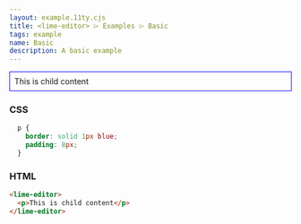 ```yaml
---
layout: example.11ty.cjs
title: <lime-editor> ⌲ Examples ⌲ Basic
tags: example
name: Basic
description: A basic example
---
```


<style>
  lime-editor p {
    border: solid 1px blue;
    padding: 8px;
  }
</style>
<lime-editor>
  <p>This is child content</p>
</lime-editor>

<h3>CSS</h3>

```css
  p {
    border: solid 1px blue;
    padding: 8px;
  }
```

<h3>HTML</h3>

```html
<lime-editor>
  <p>This is child content</p>
</lime-editor>
```
